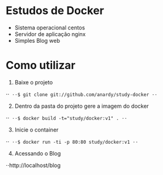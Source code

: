 # Estudos de Docker

- Sistema operacional centos
- Servidor de aplicação nginx
- Simples Blog web 

# Como utilizar

1. Baixe o projeto

⋅⋅```
⋅⋅$ git clone git://github.com/anardy/study-docker
⋅⋅```

2. Dentro da pasta do projeto gere a imagem do docker

⋅⋅```
⋅⋅$ docker build -t="study/docker:v1" .
⋅⋅```

3. Inicie o container

⋅⋅```
⋅⋅$ docker run -ti -p 80:80 study/docker:v1
⋅⋅```

4. Acessando o Blog

⋅⋅http://localhost/blog
